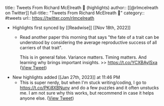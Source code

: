 title:: Tweets From Richard McElreath 🦔 (highlights)
author:: [[@rlmcelreath on Twitter]]
full-title:: "Tweets From Richard McElreath 🦔"
category:: #tweets
url:: https://twitter.com/rlmcelreath

- Highlights first synced by [[Readwise]] [[Nov 18th, 2022]]
	- Read another paper this morning that says "the fate of a trait can be understood by considering the average reproductive success of all carriers of that trait".
	  
	  This is in general false. Variance matters. Timing matters. And learning why brings important insights. >> https://t.co/YCXBAyISxa ([View Tweet](https://twitter.com/search?q=Read%20another%20paper%20this%20morning%20that%20says%20%22the%20fate%20of%20a%20trait%20can%20be%20understood%20by%20considering%20the%20average%20reproductive%20success%20of%20all%20carriers%20of%20that%20trait%22.%20%20This%20is%20in%20general%20false.%20Variance%20matters.%20Timing%20matters.%20And%20learning%20why%20b%20%28from%3A%40rlmcelreath%29))
- New highlights added [[Jan 27th, 2023]] at 11:46 PM
	- This is super nerdy, but when I'm stuck writing/coding, I go to https://t.co/PKi8XBNuny and do a few puzzles and it often unstucks me. I am not sure why this works, but recommend in case it helps anyone else. ([View Tweet](https://twitter.com/rlmcelreath/status/1618926421501706241))